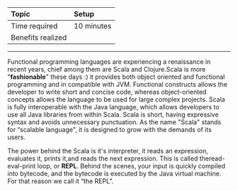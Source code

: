 | **Topic** | **Setup** |
| :--- | :--- |
| Time required | 10 minutes |
| Benefits realized |  |

---

Functional programming languages are experiencing a renaissance in recent years, chief among them are Scala and Clojure.Scala is more "**fashionable**" these days :\) it provides both object oriented and functional programming and in compatible with JVM. Functional constructs allows the developer to write short and concise code, whereas object-oriented concepts allows the language to be used for large complex projects. Scala is fully interoperable with the Java language, which allows developers to use all Java libraries from within Scala. Scala is short, having expressive syntax and avoids unnecessary punctuation. As the name "Scala" stands for “scalable language", it is designed to grow with the demands of its users.

The power behind the Scala is it's interpreter, it reads an expression, evaluates it, prints it,and reads the next expression. This is called theread-eval-print loop, or **REPL**. Behind the scenes, your input is quickly compiled into bytecode, and the bytecode is executed by the Java virtual machine. For that reason we call it “the REPL”.

